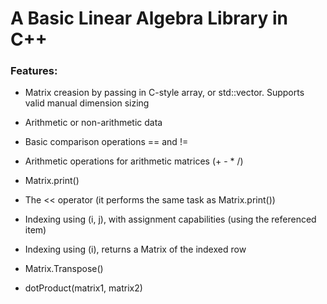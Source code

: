 # A Basic Linear Algebra Library in C++

### Features:

* Matrix creasion by passing in C-style array, or std::vector. Supports valid manual dimension sizing

* Arithmetic or non-arithmetic data

* Basic comparison operations == and !=

* Arithmetic operations for arithmetic matrices (+ - * /)

* Matrix.print()

* The << operator (it performs the same task as Matrix.print())

* Indexing using (i, j), with assignment capabilities (using the referenced item)

* Indexing using (i), returns a Matrix of the indexed row

* Matrix.Transpose()

* dotProduct(matrix1, matrix2)